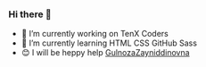 ### Hi there 👋

- 🔭 I’m currently working on TenX Coders
- 🌱 I’m currently learning HTML CSS GitHub Sass
- 😊 I will be heppy help <a href="mailto:eshqorayevjavohir@gmail.com">GulnozaZayniddinovna</a>
